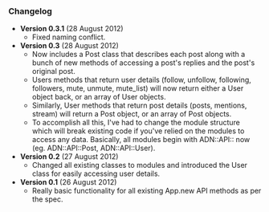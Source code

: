 ### Changelog

* **Version 0.3.1** (28 August 2012)  
  * Fixed naming conflict.
* **Version 0.3** (28 August 2012)  
  * Now includes a Post class that describes each post along with a bunch of new methods of accessing a post's replies and the post's original post.  
  * Users methods that return user details (follow, unfollow, following, followers, mute, unmute, mute_list) will now return either a User object back, or an array of User objects.  
  * Similarly, User methods that return post details (posts, mentions, stream) will return a Post object, or an array of Post objects.  
  * To accomplish all this, I've had to change the module structure which will break existing code if you've relied on the modules to access any data. Basically, all modules begin with ADN::API:: now (eg. ADN::API::Post, ADN::API::User).  
* **Version 0.2** (27 August 2012)  
  * Changed all existing classes to modules and introduced the User class for easily accessing user details.
* **Version 0.1** (26 August 2012)  
  * Really basic functionality for all existing App.new API methods as per the spec.